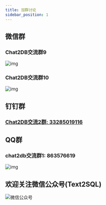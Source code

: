 ```yaml
---
title: 加群讨论
sidebar_position: 1
---
```

## 微信群
### Chat2DB交流群9
![img](https://alidocs.oss-cn-zhangjiakou.aliyuncs.com/res/WgZOZxxpB0gPnLX8/img/a7f4393c-cf83-4bb4-bbef-e4e6cc7545c8.png?x-oss-process=image/resize,w_300,m_lfit,limit_1)
### Chat2DB交流群10
![img](https://alidocs.oss-cn-zhangjiakou.aliyuncs.com/res/WgZOZxxpB0gPnLX8/img/d9fe9464-8def-4aa8-94a5-5d8e61c4b793.png?x-oss-process=image/resize,w_300,m_lfit,limit_1)
## 钉钉群
### [Chat2DB交流2群: 33285019116](https://qr.dingtalk.com/action/joingroup?code=v1,k1,c1Z99xDAWW0LoajvMwohGzcK7s7onp/spRpH4TAjihQ=&_dt_no_comment=1&origin=11)
## QQ群
### chat2db交流群1: 863576619
![img](https://alidocs.oss-cn-zhangjiakou.aliyuncs.com/res/WgZOZxxpB0gPnLX8/img/a3ee1084-eab9-439a-a625-0aca79cfd00b.jpeg?x-oss-process=image/resize,w_300,m_lfit,limit_1)
## 欢迎关注微信公众号(Text2SQL)
![微信公众号](https://oss-chat2db.alibaba.com/static/wechat.webp?x-oss-process=image/resize,w_300)
